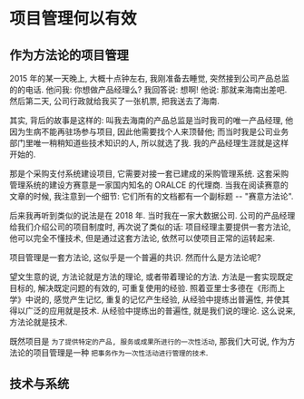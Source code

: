 # 项目管理何以有效

## 作为方法论的项目管理

2015 年的某一天晚上, 大概十点钟左右, 我刚准备去睡觉, 突然接到公司产品总监的的电话. 他问我: 你想做产品经理么? 我回答说: 想啊! 他说: 那就来海南出差吧. 然后第二天, 公司行政就给我买了一张机票, 把我送去了海南. 

其实, 背后的故事是这样的: 叫我去海南的产品总监是当时我司的唯一产品经理, 他因为生病不能再驻场参与项目, 因此他需要找个人来顶替他; 而当时我是公司业务部门里唯一稍稍知道些技术知识的人, 所以就选了我. 我的产品经理生涯就是这样开始的.

那是个采购支付系统建设项目, 它需要对接一套已建成的采购管理系统. 这套采购管理系统的建设方赛意是一家国内知名的 ORALCE 的代理商. 当我在阅读赛意的文章的时候, 我注意到一个细节: 它们所有的文档都有一个副标题 -- "赛意方法论".

后来我再听到类似的说法是在 2018 年. 当时我在一家大数据公司. 公司的产品经理给我们介绍公司的项目制度时, 再次说了类似的话: 项目经理主要提供一套方法论, 他可以完全不懂技术, 但是通过这套方法论, 依然可以使项目正常的运转起来.

项目管理是一套方法论, 这似乎是一个普遍的共识. 然而什么是方法论呢?

望文生意的说, 方法论就是方法的理论, 或者带着理论的方法. 方法是一套实现既定目标的, 解决既定问题的有效的, 可重复使用的经验. 照着亚里士多德在《形而上学》中说的, 感觉产生记忆, 重复的记忆产生经验, 从经验中提练出普遍性, 并使其得以广泛的应用就是技术. 从经验中提练出的普遍性, 就是我们说的理论. 这么说来, 方法论就是技术.

既然项目是 `为了提供特定的产品, 服务或成果所进行的一次性活动`, 那我们大可说, 作为方法论的项目管理是一种 `把事务作为一次性活动进行管理的技术`.

## 技术与系统

























